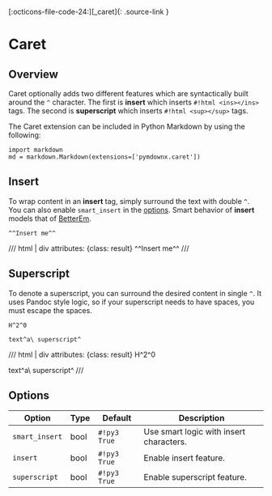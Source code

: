 [:octicons-file-code-24:][_caret]{: .source-link }

# Caret

## Overview

Caret optionally adds two different features which are syntactically built around the `^` character. The first is
**insert** which inserts `#!html <ins></ins>` tags.  The second is **superscript** which inserts `#!html <sup></sup>`
tags.

The Caret extension can be included in Python Markdown by using the following:

```py3
import markdown
md = markdown.Markdown(extensions=['pymdownx.caret'])
```

## Insert

To wrap content in an **insert** tag, simply surround the text with double `^`. You can also enable `smart_insert` in
the [options](#options). Smart behavior of **insert** models that of [BetterEm](betterem.md#differences).

```text title="Insert"
^^Insert me^^
```

/// html | div
    attributes: {class: result}
^^Insert me^^
///

## Superscript

To denote a superscript, you can surround the desired content in single `^`.  It uses Pandoc style logic, so if your
superscript needs to have spaces, you must escape the spaces.

```text title="Superscript"
H^2^0

text^a\ superscript^
```

/// html | div
    attributes: {class: result}
H^2^0

text^a\ superscript^
///

## Options

Option         | Type | Default      | Description
-------------- | ---- | ------------ | -----------
`smart_insert` | bool | `#!py3 True` | Use smart logic with insert characters.
`insert`       | bool | `#!py3 True` | Enable insert feature.
`superscript`  | bool | `#!py3 True` | Enable superscript feature.
